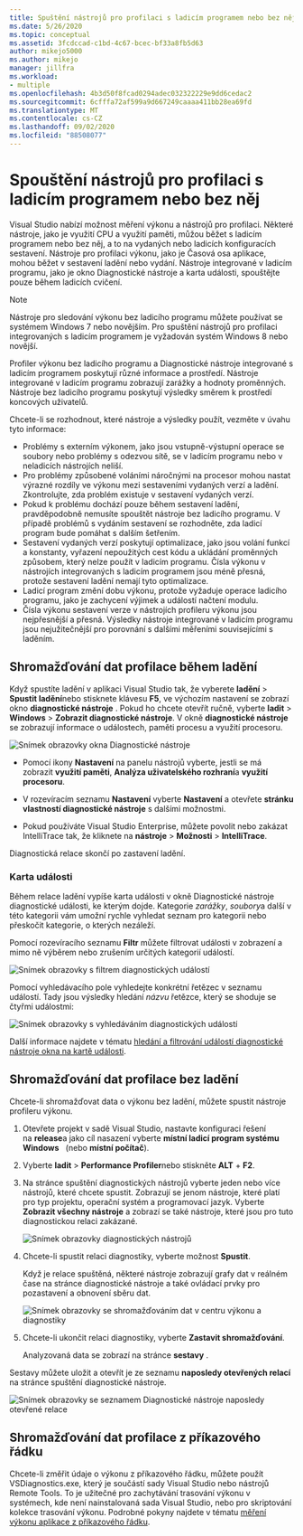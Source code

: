 ```yaml
---
title: Spuštění nástrojů pro profilaci s ladicím programem nebo bez něj | Microsoft Docs
ms.date: 5/26/2020
ms.topic: conceptual
ms.assetid: 3fcdccad-c1bd-4c67-bcec-bf33a8fb5d63
author: mikejo5000
ms.author: mikejo
manager: jillfra
ms.workload:
- multiple
ms.openlocfilehash: 4b3d50f8fcad0294adec032322229e9dd6cedac2
ms.sourcegitcommit: 6cfffa72af599a9d667249caaaa411bb28ea69fd
ms.translationtype: MT
ms.contentlocale: cs-CZ
ms.lasthandoff: 09/02/2020
ms.locfileid: "88508077"
---
```

# <a name="run-profiling-tools-with-or-without-the-debugger"></a>Spouštění nástrojů pro profilaci s ladicím programem nebo bez něj

Visual Studio nabízí možnost měření výkonu a nástrojů pro profilaci. Některé nástroje, jako je využití CPU a využití paměti, můžou běžet s ladicím programem nebo bez něj, a to na vydaných nebo ladicích konfiguracích sestavení. Nástroje pro profilaci výkonu, jako je Časová osa aplikace, mohou běžet v sestavení ladění nebo vydání. Nástroje integrované v ladicím programu, jako je okno Diagnostické nástroje a karta události, spouštějte pouze během ladicích cvičení.

>[!NOTE]
>Nástroje pro sledování výkonu bez ladicího programu můžete používat se systémem Windows 7 nebo novějším. Pro spuštění nástrojů pro profilaci integrovaných s ladicím programem je vyžadován systém Windows 8 nebo novější.

Profiler výkonu bez ladicího programu a Diagnostické nástroje integrované s ladicím programem poskytují různé informace a prostředí. Nástroje integrované v ladicím programu zobrazují zarážky a hodnoty proměnných. Nástroje bez ladicího programu poskytují výsledky směrem k prostředí koncových uživatelů.

Chcete-li se rozhodnout, které nástroje a výsledky použít, vezměte v úvahu tyto informace:

- Problémy s externím výkonem, jako jsou vstupně-výstupní operace se soubory nebo problémy s odezvou sítě, se v ladicím programu nebo v neladicích nástrojích neliší.
- Pro problémy způsobené voláními náročnými na procesor mohou nastat výrazné rozdíly ve výkonu mezi sestaveními vydaných verzí a ladění. Zkontrolujte, zda problém existuje v sestavení vydaných verzí.
- Pokud k problému dochází pouze během sestavení ladění, pravděpodobně nemusíte spouštět nástroje bez ladicího programu. V případě problémů s vydáním sestavení se rozhodněte, zda ladicí program bude pomáhat s dalším šetřením.
- Sestavení vydaných verzí poskytují optimalizace, jako jsou volání funkcí a konstanty, vyřazení nepoužitých cest kódu a ukládání proměnných způsobem, který nelze použít v ladicím programu. Čísla výkonu v nástrojích integrovaných s ladicím programem jsou méně přesná, protože sestavení ladění nemají tyto optimalizace.
- Ladicí program změní dobu výkonu, protože vyžaduje operace ladicího programu, jako je zachycení výjimek a událostí načtení modulu.
- Čísla výkonu sestavení verze v nástrojích profileru výkonu jsou nejpřesnější a přesná. Výsledky nástroje integrované v ladicím programu jsou nejužitečnější pro porovnání s dalšími měřeními souvisejícími s laděním.

## <a name="collect-profiling-data-while-debugging"></a><a name="BKMK_Quick_start__Collect_diagnostic_data"></a> Shromažďování dat profilace během ladění

Když spustíte ladění v aplikaci Visual Studio tak, že vyberete **ladění**  >  **Spustit ladění**nebo stisknete klávesu **F5**, ve výchozím nastavení se zobrazí okno **diagnostické nástroje** . Pokud ho chcete otevřít ručně, vyberte **ladit**  >  **Windows**  >  **Zobrazit diagnostické nástroje**. V okně **diagnostické nástroje** se zobrazují informace o událostech, paměti procesu a využití procesoru.

![Snímek obrazovky okna Diagnostické nástroje](../profiling/media/diagnostictoolswindow.png " Okno Diagnostické nástroje")

- Pomocí ikony **Nastavení** na panelu nástrojů vyberte, jestli se má zobrazit **využití paměti**, **Analýza uživatelského rozhraní**a **využití procesoru**.

- V rozevíracím seznamu **Nastavení** vyberte **Nastavení** a otevřete **stránku vlastností diagnostické nástroje** s dalšími možnostmi.

- Pokud používáte Visual Studio Enterprise, můžete povolit nebo zakázat IntelliTrace tak, že kliknete na **nástroje**  >  **Možnosti**  >  **IntelliTrace**.

Diagnostická relace skončí po zastavení ladění.

### <a name="the-events-tab"></a>Karta události

Během relace ladění vypíše karta události v okně Diagnostické nástroje diagnostické události, ke kterým dojde. Kategorie *zarážky*, *soubory*a další v této kategorii vám umožní rychle vyhledat seznam pro kategorii nebo přeskočit kategorie, o kterých nezáleží.

Pomocí rozevíracího seznamu **Filtr** můžete filtrovat události v zobrazení a mimo ně výběrem nebo zrušením určitých kategorií událostí.

![Snímek obrazovky s filtrem diagnostických událostí](../profiling/media/diagnosticeventfilter.png "Filtr diagnostické události")

Pomocí vyhledávacího pole vyhledejte konkrétní řetězec v seznamu událostí. Tady jsou výsledky hledání *názvu* řetězce, který se shoduje se čtyřmi událostmi:

![Snímek obrazovky s vyhledáváním diagnostických událostí](../profiling/media/diagnosticseventsearch.png "Hledání diagnostické události")

Další informace najdete v tématu [hledání a filtrování událostí diagnostické nástroje okna na kartě události](https://devblogs.microsoft.com/devops/searching-and-filtering-the-events-tab-of-the-diagnostic-tools-window/).

## <a name="collect-profiling-data-without-debugging"></a>Shromažďování dat profilace bez ladění

Chcete-li shromažďovat data o výkonu bez ladění, můžete spustit nástroje profileru výkonu.

1. Otevřete projekt v sadě Visual Studio, nastavte konfiguraci řešení na **release**a jako cíl nasazení vyberte **místní ladicí program systému Windows**   (nebo **místní počítač**).

1. Vyberte **ladit**  >  **Performance Profiler**nebo stiskněte **ALT** + **F2**.

1. Na stránce spuštění diagnostických nástrojů vyberte jeden nebo více nástrojů, které chcete spustit. Zobrazují se jenom nástroje, které platí pro typ projektu, operační systém a programovací jazyk. Vyberte **Zobrazit všechny nástroje** a zobrazí se také nástroje, které jsou pro tuto diagnostickou relaci zakázané.

   ![Snímek obrazovky diagnostických nástrojů](../profiling/media/diaghubsummarypage.png "DIAG_SelectTool")

1. Chcete-li spustit relaci diagnostiky, vyberte možnost **Spustit**.

   Když je relace spuštěná, některé nástroje zobrazují grafy dat v reálném čase na stránce diagnostické nástroje a také ovládací prvky pro pozastavení a obnovení sběru dat.

    ![Snímek obrazovky se shromažďováním dat v centru výkonu a diagnostiky](../profiling/media/diaghubcollectdata.png "Shromáždění dat z centra")

1. Chcete-li ukončit relaci diagnostiky, vyberte **Zastavit shromažďování**.

   Analyzovaná data se zobrazí na stránce **sestavy** .

Sestavy můžete uložit a otevřít je ze seznamu **naposledy otevřených relací** na stránce spuštění diagnostické nástroje.

![Snímek obrazovky se seznamem Diagnostické nástroje naposledy otevřené relace](../profiling/media/diaghubopenexistingdiagsession.png "PDHUB_OpenExistingDiagSession")

## <a name="collect-profiling-data-from-the-command-line"></a>Shromažďování dat profilace z příkazového řádku

Chcete-li změřit údaje o výkonu z příkazového řádku, můžete použít VSDiagnostics.exe, který je součástí sady Visual Studio nebo nástrojů Remote Tools. To je užitečné pro zachytávání trasování výkonu v systémech, kde není nainstalovaná sada Visual Studio, nebo pro skriptování kolekce trasování výkonu. Podrobné pokyny najdete v tématu [měření výkonu aplikace z příkazového řádku](../profiling/profile-apps-from-command-line.md).